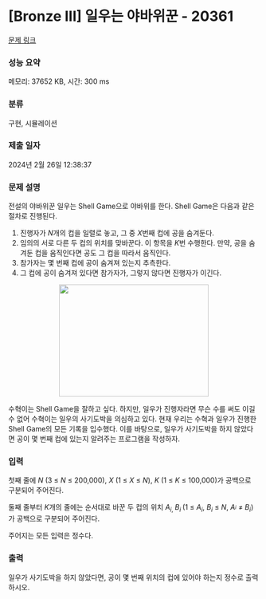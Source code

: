 # [Bronze III] 일우는 야바위꾼 - 20361 

[문제 링크](https://www.acmicpc.net/problem/20361) 

### 성능 요약

메모리: 37652 KB, 시간: 300 ms

### 분류

구현, 시뮬레이션

### 제출 일자

2024년 2월 26일 12:38:37

### 문제 설명

<p>전설의 야바위꾼 일우는 Shell Game으로 야바위를 한다. Shell Game은 다음과 같은 절차로 진행된다.</p>

<ol>
	<li>진행자가 <em>N</em>개의 컵을 일렬로 놓고, 그 중 <em>X</em>번째 컵에 공을 숨겨둔다.</li>
	<li>임의의 서로 다른 두 컵의 위치를 맞바꾼다. 이 항목을 <em>K</em>번 수행한다. 만약, 공을 숨겨둔 컵을 움직인다면 공도 그 컵을 따라서 움직인다.</li>
	<li>참가자는 몇 번째 컵에 공이 숨겨져 있는지 추측한다.</li>
	<li>그 컵에 공이 숨겨져 있다면 참가자가, 그렇지 않다면 진행자가 이긴다.</li>
</ol>

<p style="text-align: center;"><img alt="" src="" style="height: 225px; width: 300px;"></p>

<p>수혁이는 Shell Game을 잘하고 싶다. 하지만, 일우가 진행자라면 무슨 수를 써도 이길 수 없어 수혁이는 일우의 사기도박을 의심하고 있다. 현재 우리는 수혁과 일우가 진행한 Shell Game의 모든 기록을 입수했다. 이를 바탕으로, 일우가 사기도박을 하지 않았다면 공이 몇 번째 컵에 있는지 알려주는 프로그램을 작성하자.</p>

### 입력 

 <p>첫째 줄에 <em>N </em>(3 ≤ <em>N</em> ≤ 200,000), <em>X </em>(1 ≤ <em>X</em> ≤ <em>N</em>), <em>K </em>(1 ≤ <em>K</em> ≤ 100,000)가 공백으로 구분되어 주어진다.</p>

<p>둘째 줄부터 <em>K</em>개의 줄에는 순서대로 바꾼 두 컵의 위치 <em>A</em><sub><em>i</em>, </sub><em>B<sub>i </sub></em>(1 ≤ <em>A<sub>i</sub></em>, <em>B<sub>i</sub></em> ≤ <em>N</em>, <em>A<sub><sup>i</sup></sub></em> ≠ <em>B<sub>i</sub></em>)가 공백으로 구분되어 주어진다.</p>

<p>주어지는 모든 입력은 정수다.</p>

### 출력 

 <p>일우가 사기도박을 하지 않았다면, 공이 몇 번째 위치의 컵에 있어야 하는지 정수로 출력하시오.</p>

